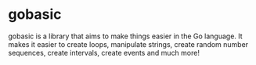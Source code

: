 # gobasic
gobasic is a library that aims to make things easier in the Go language. It makes it easier to create loops, manipulate strings, create random number sequences, create intervals, create events and much more!
